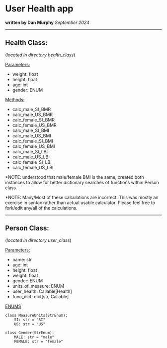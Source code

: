 # User Health app
**written by Dan Murphy**
_September 2024_


---
## Health Class:
(_located in directory health_class_)

<ins>Parameters:</ins>
 - weight: float
 - height: float
 - age: int
 - gender: ENUM

<ins>Methods:</ins>
 - calc_male_SI_BMR
 - calc_male_US_BMR
 - calc_female_SI_BMR
 - calc_female_US_BMR
 - calc_male_SI_BMI
 - calc_male_US_BMI
 - calc_female_SI_BMI
 - calc_female_US_BMI
 - calc_male_SI_LBI
 - calc_male_US_LBI
 - calc_female_SI_LBI
 - calc_female_US_LBI

*NOTE: understood that male/female BMI is the same,
created both instances to allow for better dictionary
searches of functions within Person class.

*NOTE: Many/Most of these calculations are incorrect. This was
mostly an exercise in syntax rather than actual usable calculator.
Please feel free to fork/edit any/all of the calculations.

---
## Person Class:
(_located in directory user_class_)

<ins>Parameters:</ins>
 - name: str
 - age: int
 - height: float
 - weight: float
 - gender: ENUM
 - units_of_measure: ENUM
 - user_health: Callable[Health]
 - func_dict: dict[str, Callable]

<ins>ENUMS</ins>
~~~
class MeasureUnits(StrEnum):
    SI: str = "SI"
    US: str = "US"
~~~

~~~
class Gender(StrEnum):
    MALE: str = "male"
    FEMALE: str = "female"
~~~
